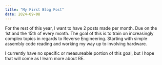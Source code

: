```yaml
---
title: "My First Blog Post"
date: 2024-09-08
---
```

For the rest of this year, I want to have 2 posts made per month.
Due on the 1st and the 15th of every month.
The goal of this is to train on increasingly complex topics in regards to Reverse Engineering.
Starting with simple assembly code reading and working my way up to involving hardware.

I currently have no specific or measureable portion of this goal, but I hope that will come as I learn more about RE.
